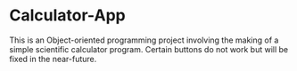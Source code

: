 # Calculator-App
This is an Object-oriented programming project involving the making of a simple scientific calculator program.
Certain buttons do not work but will be fixed in the near-future.
